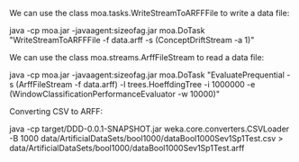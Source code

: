 We can use the class moa.tasks.WriteStreamToARFFFile to write a data file:

java -cp moa.jar -javaagent:sizeofag.jar moa.DoTask "WriteStreamToARFFFile -f data.arff -s (ConceptDriftStream -a 1)"

We can use the class moa.streams.ArffFileStream to read a data file:

java -cp moa.jar -javaagent:sizeofag.jar moa.DoTask "EvaluatePrequential -s (ArffFileStream -f data.arff) -l trees.HoeffdingTree -i 1000000 -e (WindowClassificationPerformanceEvaluator -w 10000)"

Converting CSV to ARFF:

java -cp target/DDD-0.0.1-SNAPSHOT.jar weka.core.converters.CSVLoader -B 1000 data/ArtificialDataSets/bool1000/dataBool1000Sev1Sp1Test.csv > data/ArtificialDataSets/bool1000/dataBool1000Sev1Sp1Test.arff
